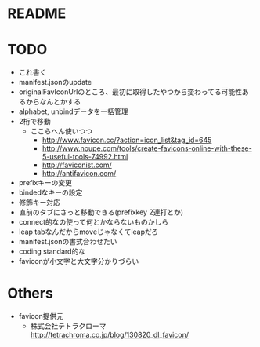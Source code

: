 # README

# TODO
* これ書く
* manifest.jsonのupdate
* originalFavIconUrlのところ、最初に取得したやつから変わってる可能性あるからなんとかする
* alphabet, unbindデータを一括管理
* 2桁で移動
    * ここらへん使いつつ
        * http://www.favicon.cc/?action=icon_list&tag_id=645
        * http://www.noupe.com/tools/create-favicons-online-with-these-5-useful-tools-74992.html
        * http://faviconist.com/
        * http://antifavicon.com/
* prefixキーの変更
* bindedなキーの設定
* 修飾キー対応
* 直前のタブにさっと移動できる(prefixkey 2連打とか)
* connect的なの使って何とかならないものかしら
* leap tabなんだからmoveじゃなくてleapだろ
* manifest.jsonの書式合わせたい
* coding standard的な
* faviconが小文字と大文字分かりづらい

# Others
* favicon提供元
    * 株式会社テトラクローマ http://tetrachroma.co.jp/blog/130820_dl_favicon/
